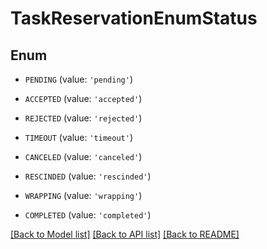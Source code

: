 # TaskReservationEnumStatus


## Enum

* `PENDING` (value: `'pending'`)

* `ACCEPTED` (value: `'accepted'`)

* `REJECTED` (value: `'rejected'`)

* `TIMEOUT` (value: `'timeout'`)

* `CANCELED` (value: `'canceled'`)

* `RESCINDED` (value: `'rescinded'`)

* `WRAPPING` (value: `'wrapping'`)

* `COMPLETED` (value: `'completed'`)

[[Back to Model list]](../README.md#documentation-for-models) [[Back to API list]](../README.md#documentation-for-api-endpoints) [[Back to README]](../README.md)



